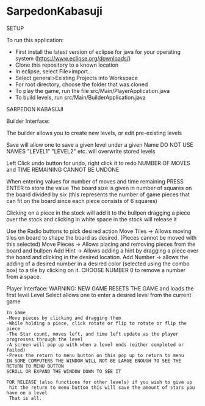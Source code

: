 # SarpedonKabasuji

SETUP

To run this application:
* First install the latest version of eclipse for java for your operating system (https://www.eclipse.org/downloads/)
* Clone this repository to a known location
* In eclipse, select File>import...
* Select general>Existing Projects into Workspace
* For root directory, choose the folder that was cloned
* To play the game, run the file src/Main/PlayerApplication.java
* To build levels, run src/Main/BuilderApplication.java

SARPEDON KABASUJI

Builder Interface:

The builder allows you to create new levels, or edit pre-existing levels

Save will allow one to save a given level under a given Name 
DO NOT USE NAMES "LEVEL1" "LEVEL2" etc. will overwrite stored levels

Left Click undo button for undo, right click it to redo
NUMBER OF MOVES and TIME REMAINING CANNOT BE UNDONE

When entering values for number of moves and time remaining PRESS ENTER to store the value
The board size is given in number of squares on the board divided by six (this represents the number of game pieces that can fit on the board since each piece consists of 6 squares)

Clicking on a piece in the stock will add it to the bullpen
dragging a piece over the stock and clicking in white space in the stock will release it

Use the Radio buttons to pick desired action
Move Tiles -> Allows moving tiles on board to shape the board as desired. (Pieces cannot be moved with this selected)
Move Pieces -> Allows placing and removing pieces from the board and bullpen
Add Hint -> Allows adding a hint by dragging a piece over the board and clicking in the desired location.
Add Number -> allows the adding of a desired number in a desired color (selected using the combo box) to a tile by
				clicking on it. CHOOSE NUMBER 0 to remove a number from a space.
				
Player Interface: 
	WARNING: NEW GAME RESETS THE GAME and loads the first level
	Level Select allows one to enter a desired level from the current game
	
	In Game
	-Move pieces by clicking and dragging them
	-While holding a piece, click rotate or flip to rotate or flip the piece
	-The Star count, moves left, and time left update as the player progresses through the level
	-A screen will pop up with when a level ends (either completed or failed)
	-Press the return to menu button on this pop up to return to menu 
	IN SOME COMPUTERS THE WINDOW WILL NOT BE LARGE ENOUGH TO SEE THE RETURN TO MENU BUTTON 
	SCROLL OR EXPAND THE WINDOW DOWN TO SEE IT
	
	FOR RELEASE (also functions for other levels) if you wish to give up
	 hit the return to menu button this will save the amount of stars you have on a level
	 That is all.
